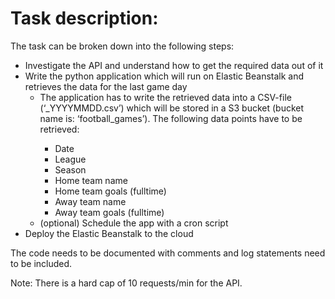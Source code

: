 ﻿# Task description: 
 
The task can be broken down into the following steps:
* Investigate the API and understand how to get the required data out of it
* Write the python application which will run on Elastic Beanstalk and retrieves the data for the last game day
	* The application has to write the retrieved data into a CSV-file (‘<league>_YYYYMMDD.csv’) which will be stored in a S3 bucket (bucket name is: ‘football_games’). The following data points have to be retrieved:
	    * Date
	    * League
	    * Season
	    * Home team name
	    * Home team goals (fulltime)
	    * Away team name
	    * Away team goals (fulltime)
	* (optional) Schedule the app with a cron script
* Deploy the Elastic Beanstalk to the cloud

The code needs to be documented with comments and log statements need to be included.

Note: There is a hard cap of 10 requests/min for the API.